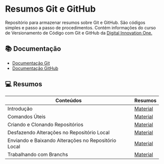 # Resumos Git e GitHub

Repositório para armazenar resumos sobre Git e GitHub. São códigos simples e passo a passo de procedimentos. Contém informações do curso de Versionamento de Código com Git e GitHub da [Digital Innovation One.](https://web.dio.me/)

## 📚 Documentação

- [Documentação Git](https://git-scm.com/docs/git/pt_BR)
- [Documentação GitHub ](https://docs.github.com/pt/get-started/writing-on-github/getting-started-with-writing-and-formatting-on-github/quickstart-for-writing-on-github)

## 💻 Resumos
| **Conteúdos** | **Resumos** |
|-------|---------|
| Introdução | [Material]() |
| Comandos Úteis | [Material]()|
| Criando e Clonando Repositórios | [Material]() | 
| Desfazendo Alterações no Repositório Local | [Material]() |
| Enviando e Baixando Alterações no Repositório Local | [Material]() |
| Trabalhando com Branchs | [Material]() |
